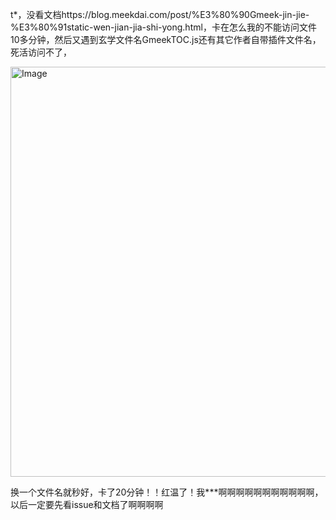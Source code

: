 t*，没看文档https://blog.meekdai.com/post/%E3%80%90Gmeek-jin-jie-%E3%80%91static-wen-jian-jia-shi-yong.html，卡在怎么我的不能访问文件10多分钟，然后又遇到玄学文件名GmeekTOC.js还有其它作者自带插件文件名，死活访问不了，

<img width="1085" height="656" alt="Image" src="https://github.com/user-attachments/assets/d0515b8e-c791-4576-8551-1dc29c921f12" />

换一个文件名就秒好，卡了20分钟！！红温了！我***啊啊啊啊啊啊啊啊啊啊啊，以后一定要先看issue和文档了啊啊啊啊